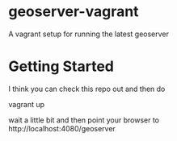 geoserver-vagrant
=================

A vagrant setup for running the latest geoserver

Getting Started
===============

I think you can check this repo out and then do 

  vagrant up

wait a little bit and then point your browser to http://localhost:4080/geoserver

